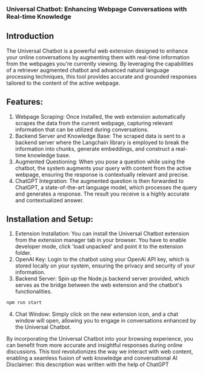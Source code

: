 ### Universal Chatbot: Enhancing Webpage Conversations with Real-time Knowledge

## Introduction
The Universal Chatbot is a powerful web extension designed to enhance your online conversations by augmenting them with real-time information from the webpages you're currently viewing. By leveraging the capabilities of a retriever augmented chatbot and advanced natural language processing techniques, this tool provides accurate and grounded responses tailored to the content of the active webpage.

## Features:

1. Webpage Scraping: Once installed, the web extension automatically scrapes the data from the current webpage, capturing relevant information that can be utilized during conversations.
2. Backend Server and Knowledge Base: The scraped data is sent to a backend server where the Langchain library is employed to break the information into chunks, generate embeddings, and construct a real-time knowledge base.
3. Augmented Questioning: When you pose a question while using the chatbot, the system augments your query with content from the active webpage, ensuring the response is contextually relevant and precise.
4. ChatGPT Integration: The augmented question is then forwarded to ChatGPT, a state-of-the-art language model, which processes the query and generates a response. The result you receive is a highly accurate and contextualized answer.

## Installation and Setup:
1. Extension Installation: You can install the Universal Chatbot extension from the extension manager tab in your browser. You have to enable developer mode, click 'load unpacked' and point it to the extension folder.
2. OpenAI Key: Login to the chatbot using your OpenAI API key, which is stored locally on your system, ensuring the privacy and security of your information.
3. Backend Server: Spin up the Node.js backend server provided, which serves as the bridge between the web extension and the chatbot's functionalities.
```cmd
npm run start
```
4. Chat Window: Simply click on the new extension icon, and a chat window will open, allowing you to engage in conversations enhanced by the Universal Chatbot.

By incorporating the Universal Chatbot into your browsing experience, you can benefit from more accurate and insightful responses during online discussions. This tool revolutionizes the way we interact with web content, enabling a seamless fusion of web knowledge and conversational AI
Disclaimer: this description was written with the help of ChatGPT
